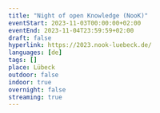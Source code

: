 ```yaml
---
title: "Night of open Knowledge (NooK)"
eventStart: 2023-11-03T00:00:00+02:00
eventEnd: 2023-11-04T23:59:59+02:00
draft: false
hyperlink: https://2023.nook-luebeck.de/
languages: [de]
tags: []
place: Lübeck
outdoor: false
indoor: true
overnight: false
streaming: true
---
```


